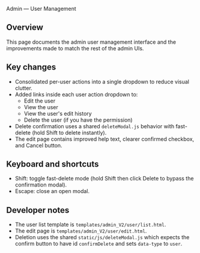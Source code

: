 Admin — User Management

Overview
--------
This page documents the admin user management interface and the improvements made to match the rest of the admin UIs.

Key changes
-----------
- Consolidated per-user actions into a single dropdown to reduce visual clutter.
- Added links inside each user action dropdown to:
  - Edit the user
  - View the user
  - View the user's edit history
  - Delete the user (if you have the permission)
- Delete confirmation uses a shared `deleteModal.js` behavior with fast-delete (hold Shift to delete instantly).
- The edit page contains improved help text, clearer confirmed checkbox, and Cancel button.

Keyboard and shortcuts
----------------------
- Shift: toggle fast-delete mode (hold Shift then click Delete to bypass the confirmation modal).
- Escape: close an open modal.

Developer notes
---------------
- The user list template is `templates/admin_V2/user/list.html`.
- The edit page is `templates/admin_V2/user/edit.html`.
- Deletion uses the shared `static/js/deleteModal.js` which expects the confirm button to have id `confirmDelete` and sets `data-type` to `user`.

